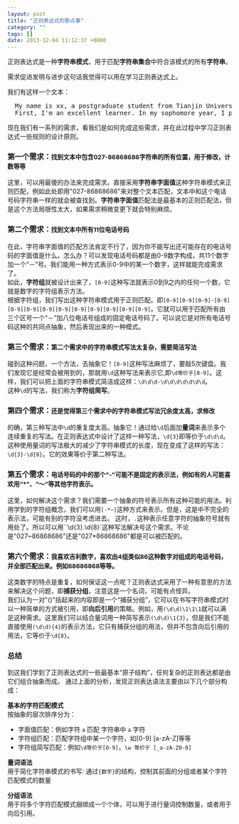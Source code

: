 ```yaml
---
layout: post
title: "正则表达式的那点事"
category: ""
tags: []
date: 2013-12-04 11:12:37 +0800
---
```

正则表达式是一种**字符串模式**，用于匹配**字符串集合**中符合该模式的所有**字符串**。

需求促进发明与进步这句话我觉得可以用在学习正则表达式上。

我们有这样一个文本：
<pre>
  My name is xx, a postgraduate student from Tianjin University, and will get my master degree in March 2007. My Phone number is 027-86868686. I'd like to summarize myself from 3 aspects:
  First, I'm an excellent learner. In my sophomore year, I passed the entrance examination to the Excellent Student Program in Tianjin University and was recommended as the postgraduate student with special courses, and then I joined the IBM Center in Tianjin University. 010-82341388. After finishing my undergraduate courses, my GPA was 3.8 out of 4.5.
</pre>
现在我们有一系列的需求，看我们是如何完成这些需求，并在此过程中学习正则表达式一些规则的设计原则。

<h3>第一个需求：<small>找到文本中包含027-86868686字符串的所有位置，用于修改，计数等等</small></h3>

这里，可以用最傻的办法来完成需求。直接采用**字符串字面值**这种字符串模式来正则匹配，例如此处即用"027-86868686"来对整个文本匹配，文本中和这个电话号码字符串一样的就会被查找到。**字符串字面值**匹配法是最基本的正则匹配法，但是这个方法局限性太大，如果需求稍微变更下就会特别麻烦。

<h3>第二个需求：<small>找到文本中所有11位电话号码</small></h3>

在此，字符串字面值的匹配方法肯定不行了，因为你不能写出还可能存在的电话号码的字面值是什么。怎么办？可以发现电话号码都是由0-9数字构成，共11个数字加一个“－”号。我们能用一种方式表示0-9中的某一个数字，这样就能完成需求了。  
如此，**字符组**就被设计出来了，`[0-9]`这种写法就表示0到9之内的任何一个数，它就是数字的字符组表示方法。  
根据字符组，我们写出这种字符串模式用于正则匹配。即`[0-9][0-9][0-9]-[0-9][0-9][0-9][0-9][0-9][0-9][0-9][0-9][0-9][0-9]`。它就可以用于匹配所有由三个区号一个“－”加八位电话号组成的固定电话号码了。可以说它是对所有电话号码这种的共同点抽象，然后表现出来的一种模式。 


<h3>第三个需求：<small>第二个需求中的字符串模式写法太复杂，需要简洁写法</small></h3>

碰到这种问题，一个方法，去抽象它！`[0-9]`这种写法麻烦了，要敲5次键盘。我们发现它是经常会被用到的，那就用`\d`这种写法来表示它,即`\d等价于[0-9]`。这样，我们可以把上面的字符串模式简洁成这样：`\d\d\d-\d\d\d\d\d\d\d`。  
这种`\d`的写法，我们称为**字符组简写**。

<h3>第四个需求：<small>还是觉得第三个需求中的字符串模式写法冗余度太高，求修改</small></h3>

的确，第三种写法中`\d`的重复度太高。抽象它！通过给`\d`后面加**量词**来表示多个连续重复的写法。在正则表达式中设计了这样一种写法，`\d{3}`即等价于`\d\d\d`。  
这种使用量词的写法极大的减少了字符串模式的长度，现在变成了这样的写法：`\d{3}-\d{8}`。它的效果等价于第二种写法。

<h3>第五个需求：<small>电话号码的中的那个"-"可能不是固定的表示法，例如有的人可能喜欢用“*”、“～”等其他字符表示。</small></h3>

这里，如何解决这个需求？我们需要一个抽象的符号表示所有这种可能的用法。利用学到的字符组概念，我们可以用`[-*~]`这种方式来表示。但是，这是中不完全的表示法，可能有别的字符没考虑进去。
这时，`.`这种表示任意字符的抽象符号就有用处了。所以可以用``\d{3}.\d{8}`这种写法解决号这个需求。不论是"027~86868686"还是"027*86868686"都是可以被匹配的。

<h3>第六个需求：<small>我喜欢吉利数字，喜欢由4组类似86这种数字对组成的电话号码，并全部匹配出来。例如68686868等等。</small></h3> 
  
这类数字的特点是重复，如何保证这一点呢？正则表达式采用了一种有意思的方法来解决这个问题，即**捕获分组**，注意这是一个名词，可能有点怪异。  
我们认为一对"()"括起来的内容即是一个“捕获分组”，它可以在书写字符串模式时以一种简单的方式被引用，即**向后引用**的策略。例如，用`(\d\d)\1\1\1`就可以满足这种需求。这里我们可以结合量词用一种简写表示`(\d\d)\1{3}`，但是我们不能直接使用`(\d\d){4}`的表示方法，它只有捕获分组的用法，但并不包含向后引用的用法，它等价于`\d{8}`。   

<h3>总结</h3>
到这我们学到了正则表达式的一些最基本“原子结构”，任何复杂的正则表达都是由它们组合抽象而成。
通过上面的分析，发现正则表达语法主要由以下几个部分构成：

**基本的字符匹配模式**  
按抽象的层次排序分为：

* 字面值匹配：例如字符 `a` 匹配 字符串中 `a` 字符
* 字符组匹配：匹配字符组中某一个字符，如[0-9] [a-zA-Z]等等
* 字符组简写匹配：例如`\d等价于[0-9]`，`\w 等价于 [_a-zA-Z0-0]`

**量词语法**  
用于简化字符串模式的书写:
通过`{数字}`的结构，控制其前面的分组或者某个字符匹配模式的数量

**分组语法**  
用于将多个字符匹配模式捆绑成一个个体，可以用于进行量词控制数量，或者用于向后引用。